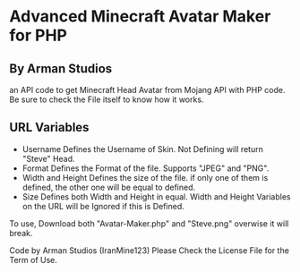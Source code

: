 # Advanced Minecraft Avatar Maker for PHP
## By Arman Studios

an API code to get Minecraft Head Avatar from Mojang API with PHP code.
Be sure to check the File itself to know how it works.

## URL Variables
- Username
Defines the Username of Skin. Not Defining will return "Steve" Head.
- Format
Defines the Format of the file. Supports "JPEG" and "PNG".
- Width and Height
Defines the size of the file. if only one of them is defined, the other one will be equal to defined.
- Size
Defines both Width and Height in equal. Width and Height Variables on the URL will be Ignored if this is Defined.

To use, Download both "Avatar-Maker.php" and "Steve.png" overwise it will break.

Code by Arman Studios (IranMine123)
Please Check the License File for the Term of Use.
